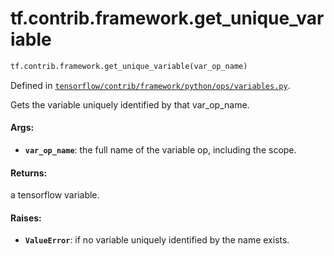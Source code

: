 <div itemscope itemtype="http://developers.google.com/ReferenceObject">
<meta itemprop="name" content="tf.contrib.framework.get_unique_variable" />
<meta itemprop="path" content="Stable" />
</div>

# tf.contrib.framework.get_unique_variable

``` python
tf.contrib.framework.get_unique_variable(var_op_name)
```



Defined in [`tensorflow/contrib/framework/python/ops/variables.py`](https://www.tensorflow.org/code/tensorflow/contrib/framework/python/ops/variables.py).

Gets the variable uniquely identified by that var_op_name.

#### Args:

* <b>`var_op_name`</b>: the full name of the variable op, including the scope.


#### Returns:

a tensorflow variable.


#### Raises:

* <b>`ValueError`</b>: if no variable uniquely identified by the name exists.